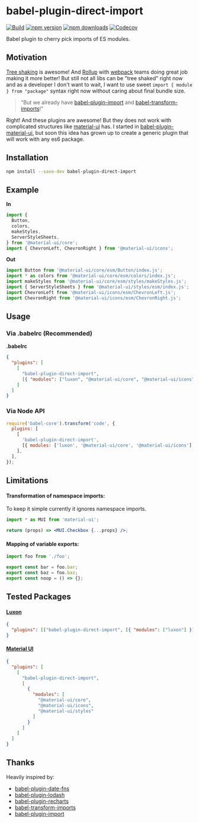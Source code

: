 # babel-plugin-direct-import

[![Build](https://github.com/umidbekkarimov/babel-plugin-direct-import/workflows/Build/badge.svg?branch=master)](https://github.com/umidbekkarimov/babel-plugin-direct-import/actions)
[![npm version](https://img.shields.io/npm/v/babel-plugin-direct-import.svg)](https://www.npmjs.com/package/babel-plugin-direct-import)
[![npm downloads](https://img.shields.io/npm/dm/babel-plugin-direct-import.svg)](https://www.npmjs.com/package/babel-plugin-direct-import)
[![Codecov](https://img.shields.io/codecov/c/gh/umidbekkarimov/babel-plugin-direct-import.svg?style=flat-square)](https://codecov.io/gh/umidbekkarimov/babel-plugin-direct-import)

Babel plugin to cherry pick imports of ES modules.

## Motivation

[Tree shaking](https://webpack.js.org/guides/tree-shaking/) is awesome! And
[Rollup](https://rollupjs.org/) with [webpack](https://webpack.js.org) teams
doing great job making it more better! But still not all libs can be "tree
shaked" right now and as a developer I don't want to wait, I want to use sweet
`import { module } from "package"` syntax right now without caring about final
bundle size.

> "But we already have
> [babel-plugin-import](https://github.com/ant-design/babel-plugin-import) and
> [babel-transform-imports](https://bitbucket.org/amctheatres/babel-transform-imports)!"

Right! And these plugins are awesome! But they does not work with complicated structures like [material-ui](https://github.com/mui-org/material-ui/blob/master/packages/material-ui/src/index.js) has.
I started in [babel-plugin-material-ui](https://www.npmjs.com/package/babel-plugin-material-ui), but soon this idea has grown up to create a generic plugin that will work with any es6 package.

## Installation

```bash
npm install --save-dev babel-plugin-direct-import
```

## Example

**In**

```javascript
import {
  Button,
  colors,
  makeStyles,
  ServerStyleSheets,
} from '@material-ui/core';
import { ChevronLeft, ChevronRight } from '@material-ui/icons';
```

**Out**

```javascript
import Button from '@material-ui/core/esm/Button/index.js';
import * as colors from '@material-ui/core/esm/colors/index.js';
import makeStyles from '@material-ui/core/esm/styles/makeStyles.js';
import { ServerStyleSheets } from '@material-ui/styles/esm/index.js';
import ChevronLeft from '@material-ui/icons/esm/ChevronLeft.js';
import ChevronRight from '@material-ui/icons/esm/ChevronRight.js';
```

## Usage

### **Via .babelrc (Recommended)**

**.babelrc**

```json
{
  "plugins": [
    [
      "babel-plugin-direct-import",
      [{ "modules": ["luxon", "@material-ui/core", "@material-ui/icons"] }]
    ]
  ]
}
```

### **Via Node API**

```javascript
require('babel-core').transform('code', {
  plugins: [
    [
      'babel-plugin-direct-import',
      [{ modules: ['luxon', '@material-ui/core', '@material-ui/icons'] }],
    ],
  ],
});
```

## Limitations

#### Transformation of namespace imports:

To keep it simple currently it ignores namespace imports.

```jsx
import * as MUI from 'material-ui';

return (props) => <MUI.Checkbox {...props} />;
```

#### Mapping of variable exports:

```js
import foo from './foo';

export const bar = foo.bar;
export const baz = foo.baz;
export const noop = () => {};
```

## Tested Packages

#### [Luxon](https://github.com/moment/luxon)

```json
{
  "plugins": [["babel-plugin-direct-import", [{ "modules": ["luxon"] }]]]
}
```

#### [Material UI](https://github.com/mui-org/material-ui)

```json
{
  "plugins": [
    [
      "babel-plugin-direct-import",
      [
        {
          "modules": [
            "@material-ui/core",
            "@material-ui/icons",
            "@material-ui/styles"
          ]
        }
      ]
    ]
  ]
}
```

## Thanks

Heavily inspired by:

- [babel-plugin-date-fns](https://github.com/date-fns/babel-plugin-date-fns)
- [babel-plugin-lodash](https://github.com/lodash/babel-plugin-lodash)
- [babel-plugin-recharts](https://github.com/recharts/babel-plugin-recharts)
- [babel-transform-imports](https://bitbucket.org/amctheatres/babel-transform-imports)
- [babel-plugin-import](https://github.com/ant-design/babel-plugin-import)
